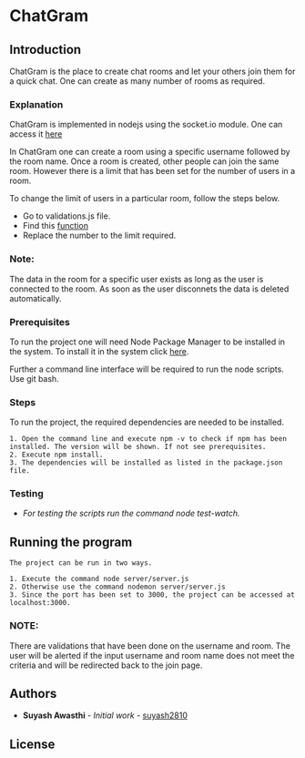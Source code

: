 # ChatGram

## Introduction

ChatGram is the place to create chat rooms and let your others join them for a quick chat. One can create as many number of rooms as required.

### Explanation

ChatGram is implemented in nodejs using the socket.io module. One can access it [here](https://www.npmjs.com/package/socket.io)

In ChatGram one can create a room using a specific username followed by the room name. Once a room is created, other people can join the same room. However there is a limit that has been set for the number of users in a room. 


To change the limit of users in a particular room, follow the steps below.

* Go to validations.js file.
* Find this [function](./public/imgs/RoomLengthValidation.png)
* Replace the number to the limit required.



### Note: 

The data in the room for a specific user exists as long as the user is connected to the room. As soon as the user disconnets the data is deleted automatically.

### Prerequisites

To run the project one will need Node Package Manager to be installed in the system. To install it in the system click [here](https://www.npmjs.com/get-npm).

Further a command line interface will be required to run the node scripts. Use git bash.


### Steps

To run the project, the required dependencies are needed to be installed.

```
1. Open the command line and execute npm -v to check if npm has been installed. The version will be shown. If not see prerequisites.
2. Execute npm install.
3. The dependencies will be installed as listed in the package.json file. 

```

### Testing

* *For testing the scripts run the command node test-watch.*


## Running the program

```
The project can be run in two ways.

1. Execute the command node server/server.js
2. Otherwise use the command nodemon server/server.js
3. Since the port has been set to 3000, the project can be accessed at localhost:3000.

```


### NOTE:
          
There are validations that have been done on the username and room. The user will be alerted if the input username and room name does not meet the criteria and will be redirected back to the join page.

## Authors

* **Suyash Awasthi** - *Initial work* - [suyash2810](https://github.com/suyash2810)

## License



